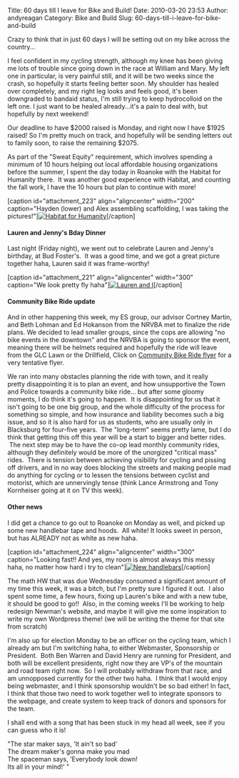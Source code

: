Title: 60 days till I leave for Bike and Build!
Date: 2010-03-20 23:53
Author: andyreagan
Category: Bike and Build
Slug: 60-days-till-i-leave-for-bike-and-build

Crazy to think that in just 60 days I will be setting out on my bike
across the country...

I feel confident in my cycling strength, although my knee has been
giving me lots of trouble since going down in the race at William and
Mary. My left one in particular, is very painful still, and it will be
two weeks since the crash, so hopefully it starts feeling better soon.
My shoulder has healed over completely, and my right leg looks and feels
good, it's been downgraded to bandaid status, I'm still trying to keep
hydrocolloid on the left one. I just want to be healed already...it's a
pain to deal with, but hopefully by next weekend!

Our deadline to have \$2000 raised is Monday, and right now I have
\$1925 raised! So I'm pretty much on track, and hopefully will be
sending letters out to family soon, to raise the remaining \$2075.

As part of the "Sweat Equity" requirement, which involves spending a
minimum of 10 hours helping out local affordable housing organizations
before the summer, I spent the day today in Roanoke with the Habitat for
Humanity there.  It was another good experience with Habitat, and
counting the fall work, I have the 10 hours but plan to continue with
more!

[caption id="attachment\_223" align="aligncenter" width="200"
caption="Hayden (lower) and Alex assembling scaffolding, I was taking
the
pictures!"][![](http://andyreagan.com/wp-content/uploads/2010/03/IMG_5673_s-200x300.jpg "Habitat for Humanity")](http://andyreagan.com/wp-content/uploads/2010/03/IMG_5673_s.jpg)[/caption]

#### Lauren and Jenny's Bday Dinner

Last night (Friday night), we went out to celebrate Lauren and Jenny's
birthday, at Bud Foster's.  It was a good time, and we got a great
picture together haha, Lauren said it was frame-worthy!

[caption id="attachment\_221" align="aligncenter" width="300"
caption="We look pretty fly
haha"][![](http://andyreagan.com/wp-content/uploads/2010/03/IMG_5616_s-300x200.jpg "Lauren and I")](http://andyreagan.com/wp-content/uploads/2010/03/IMG_5616_s.jpg)[/caption]

#### Community Bike Ride update

And in other happening this week, my ES group, our advisor Cortney
Martin, and Beth Lohman and Ed Hokanson from the NRVBA met to finalize
the ride plans. We decided to lead smaller groups, since the cops are
allowing "no bike events in the downtown" and the NRVBA is going to
sponsor the event, meaning there will be helmets required and hopefully
the ride will leave from the GLC Lawn or the Drillfield, Click
on [Community Bike Ride
flyer](http://andyreagan.com/wp-content/uploads/2010/03/flyer.pdf) for a
very tentative flyer.

We ran into many obstacles planning the ride with town, and it really
pretty disappointing it is to plan an event, and how unsupportive the
Town and Police towards a community bike ride... but after some gloomy
moments, I do think it's going to happen.  It is disappointing for us
that it isn't going to be one big group, and the whole difficulty of the
process for something so simple, and how insurance and liability becomes
such a big issue, and so it is also hard for us as students, who are
usually only in Blacksburg for four-five years.  The "long-term" seems
pretty lame, but I do think that getting this off this year will be a
start to bigger and better rides.  The next step may be to have the
co-op lead monthly community rides, although they definitely would be
more of the unorgized "critical mass" rides.  There is tension between
achieving visibility for cycling and pissing off drivers, and in no way
does blocking the streets and making people mad do anything for cycling
or to lessen the tensions between cyclist and motorist, which are
unnervingly tense (think Lance Armstrong and Tony Kornheiser going at it
on TV this week).

#### Other news

I did get a chance to go out to Roanoke on Monday as well, and picked up
some new handlebar tape and hoods.  All white! It looks sweet in person,
but has ALREADY not as white as new haha.

[caption id="attachment\_224" align="aligncenter" width="300"
caption="Looking fast!! And yes, my room is almost always this messy
haha, no matter how hard i try to
clean"][![](http://andyreagan.com/wp-content/uploads/2010/03/IMG_5595_s-300x199.jpg "New handlebars")](http://andyreagan.com/wp-content/uploads/2010/03/IMG_5595_s.jpg)[/caption]

The math HW that was due Wednesday consumed a significant amount of my
time this week, it was a bitch, but I'm pretty sure I figured it out.  I
also spent some time, a few hours, fixing up Lauren's bike and with a
new tube, it should be good to go!!  Also, in the coming weeks I'll be
working to help redesign Newman's website, and maybe it will give me
some inspiration to write my own Wordpress theme! (we will be writing
the theme for that site from scratch)

I'm also up for election Monday to be an officer on the cycling team,
which I already am but I'm switching haha, to either Webmaster,
Sponsorship or President.  Both Ben Warren and David Henry are running
for President, and both will be excellent presidents, right now they are
VP's of the mountain and road team right now.  So I will probably
withdraw from that race, and am unnopposed currently for the other two
haha.  I think that I would enjoy being webmaster, and I think
sponsorship wouldn't be so bad either! In fact, I think that those two
need to work together well to integrate sponsors to the webpage, and
create system to keep track of donors and sponsors for the team.

I shall end with a song that has been stuck in my head all week, see if
you can guess who it is!

"The star maker says, 'It ain't so bad'  
The dream maker's gonna make you mad  
The spaceman says, 'Everybody look down!  
Its all in your mind!' "

